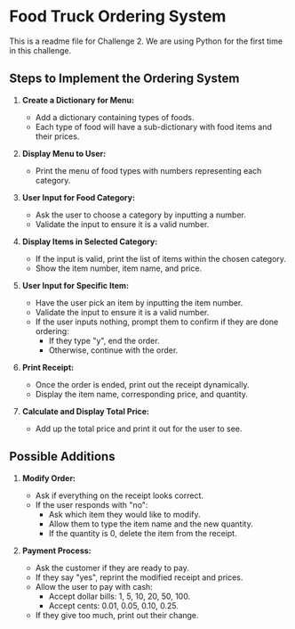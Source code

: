 # Food Truck Ordering System

This is a readme file for Challenge 2. We are using Python for the first time in this challenge.

## Steps to Implement the Ordering System

1. **Create a Dictionary for Menu:**
   - Add a dictionary containing types of foods.
   - Each type of food will have a sub-dictionary with food items and their prices.

2. **Display Menu to User:**
   - Print the menu of food types with numbers representing each category.

3. **User Input for Food Category:**
   - Ask the user to choose a category by inputting a number.
   - Validate the input to ensure it is a valid number.

4. **Display Items in Selected Category:**
   - If the input is valid, print the list of items within the chosen category.
   - Show the item number, item name, and price.

5. **User Input for Specific Item:**
   - Have the user pick an item by inputting the item number.
   - Validate the input to ensure it is a valid number.
   - If the user inputs nothing, prompt them to confirm if they are done ordering:
     - If they type "y", end the order.
     - Otherwise, continue with the order.

6. **Print Receipt:**
   - Once the order is ended, print out the receipt dynamically.
   - Display the item name, corresponding price, and quantity.

7. **Calculate and Display Total Price:**
   - Add up the total price and print it out for the user to see.

## Possible Additions

1. **Modify Order:**
   - Ask if everything on the receipt looks correct.
   - If the user responds with "no":
     - Ask which item they would like to modify.
     - Allow them to type the item name and the new quantity.
     - If the quantity is 0, delete the item from the receipt.

2. **Payment Process:**
   - Ask the customer if they are ready to pay.
   - If they say "yes", reprint the modified receipt and prices.
   - Allow the user to pay with cash:
     - Accept dollar bills: 1, 5, 10, 20, 50, 100.
     - Accept cents: 0.01, 0.05, 0.10, 0.25.
   - If they give too much, print out their change.
